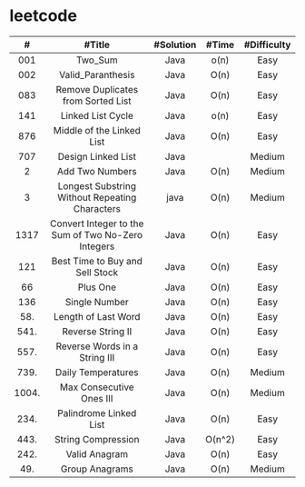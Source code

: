 # leetcode 


| # | #Title | #Solution | #Time  | #Difficulty
| :---: | :---: | :---: |:---: |:---:  |
001 | Two_Sum | Java | o(n) | Easy 
002 | Valid_Paranthesis| Java | O(n) | Easy 
083|Remove Duplicates from Sorted List|Java|O(n)|Easy
141|Linked List Cycle|Java|o(n)|Easy
876|Middle of the Linked List|Java|O(n)|Easy
707|Design Linked List|Java | |Medium
2|Add Two Numbers|Java| O(n)|Medium
3|Longest Substring Without Repeating Characters|java| O(n)|Medium
1317|Convert Integer to the Sum of Two No-Zero Integers| Java|O(n)|Easy
121| Best Time to Buy and Sell Stock|Java| O(n)|Easy
66| Plus One|Java| O(n)|Easy
136| Single Number|Java| O(n)|Easy
58.| Length of Last Word|Java| O(n)|Easy
541.| Reverse String II|Java| O(n)|Easy
557.|Reverse Words in a String III | Java |O(n)|Easy
739.| Daily Temperatures| Java| O(n)|Medium
1004.| Max Consecutive Ones III| Java| O(n)|Medium
234.|Palindrome Linked List|Java|O(n)|Easy
443.|String Compression|Java|O(n^2)|Easy
242.|Valid Anagram|Java|O(n)|Easy
49.| Group Anagrams|Java|O(n)|Medium











<!-- 86.|Partition List|Java | |Medium -->




